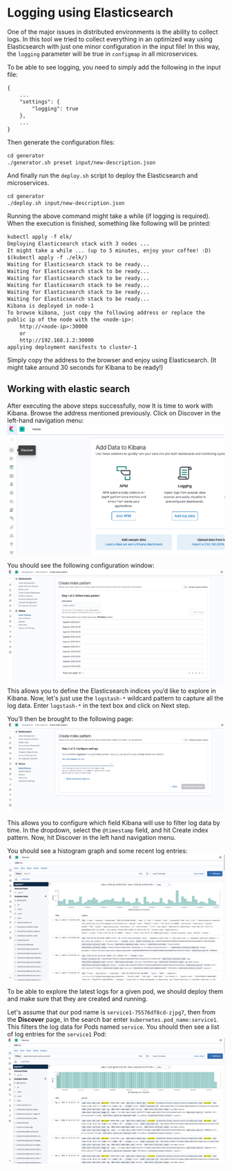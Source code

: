 # Logging using Elasticsearch
One of the major issues in distributed environments is the ability to collect logs. In this tool we tried to collect 
everything in an optimized way using Elasticsearch with just one minor configuration in the input file!
In this way, the `logging` parameter will be true in `configmap` in all microservices.

To be able to see logging, you need to simply add the following in the input file:
```
{
    ...
    "settings": {
        "logging": true
    },
    ...
}
```
Then generate the configuration files:
```
cd generator
./generator.sh preset input/new-description.json
```
And finally run the `deploy.sh` script to deploy the Elasticsearch and microservices.
```
cd generator
./deploy.sh input/new-description.json
```
Running the above command might take a while (if logging is required). When the execution is finished, something like 
following will be printed:
```
kubectl apply -f elk/
Deploying Elasticsearch stack with 3 nodes ...
It might take a while ... (up to 5 minutes, enjoy your coffee! :D)
$(kubectl apply -f ./elk/)
Waiting for Elasticsearch stack to be ready...
Waiting for Elasticsearch stack to be ready...
Waiting for Elasticsearch stack to be ready...
Waiting for Elasticsearch stack to be ready...
Waiting for Elasticsearch stack to be ready...
Waiting for Elasticsearch stack to be ready...
Kibana is deployed in node-1
To browse kibana, just copy the following address or replace the public ip of the node with the <node-ip>:
    http://<node-ip>:30000
    or
    http://192.168.1.2:30000
applying deployment manifests to cluster-1
```

Simply copy the address to the browser and enjoy using Elasticsearch. (It might take around 30 seconds for Kibana to be 
ready!)

## Working with elastic search
After executing the above steps successfully, now It is time to work with Kibana. Browse the address mentioned 
previously. Click on Discover in the left-hand navigation menu:
![Kibana Home Page](../images/elk/kibana-home-page.png)

You should see the following configuration window:
![Kibana Index pattern step 1 ](../images/elk/kibana-index-pattern-step-1.png)
This allows you to define the Elasticsearch indices you’d like to explore in Kibana. Now, let's just use the `logstash-*` 
wildcard pattern to capture all the log data. Enter `logstash-*` in the text box and click on Next step.

You’ll then be brought to the following page:
![Kibana Index pattern step 2 ](../images/elk/kibana-index-pattern-step-2.png)

This allows you to configure which field Kibana will use to filter log data by time. In the dropdown, select the 
`@timestamp` field, and hit Create index pattern.
Now, hit Discover in the left hand navigation menu.

You should see a histogram graph and some recent log entries:
![Kibana Discover everything](../images/elk/kibana-discover-everything.png)

To be able to explore the latest logs for a given pod, we should deploy them and make sure that they are created and 
running.

Let's assume that our pod name is `service1-75576df8cd-zjpg7`, then from the **Discover** page, in the search bar enter 
`kubernetes.pod_name:service1`. This filters the log data for Pods named `service`.
You should then see a list of log entries for the `service1` Pod:
![Kibana discover service1](../images/elk/kibana-discover-service1.png)

